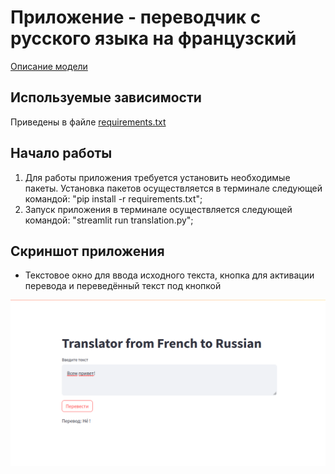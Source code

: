 # Приложение - переводчик с русского языка на французский

 [Описание модели](https://huggingface.co/Helsinki-NLP/opus-mt-ru-fr)

 
## Используемые зависимости

Приведены в файле [requirements.txt](https://github.com/KateProxa/Practice/blob/main/Part2/Dmitry/requirements.txt)
## Начало работы
1. Для работы приложения требуется установить необходимые пакеты. Установка пакетов осуществляется в терминале следующей командой: "pip install -r requirements.txt";
2. Запуск приложения в терминале осуществляется следующей командой: "streamlit run translation.py";
## Скриншот приложения

- Текстовое окно для ввода исходного текста, кнопка для активации перевода и переведённый текст под кнопкой

![Стартовое окно](https://github.com/KateProxa/Practice/blob/main/Part2/Dmitry/Screenshot.png)


